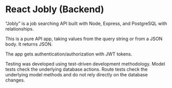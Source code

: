 # React Jobly (Backend)

“Jobly” is a job searching API built with Node, Express, and PostgreSQL with relationships. 

This is a pure API app, taking values from the query string or from a JSON body. It returns JSON.

The app gets authentication/authorization with JWT tokens. 

Testing was developed using test-driven development methodology. Model tests check the underlying database actions. Route tests check the underlying model methods and do not rely directly on the database changes.
